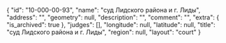 {
    "id": "10-000-00-93",
    "name": "суд Лидского района и г. Лиды",
    "address": "",
    "geometry": null,
    "description": "",
    "comment": "",
    "extra": {
        "is_archived": true
    },
    "judges": [],
    "longitude": null,
    "latitude": null,
    "title": "суд Лидского района и г. Лиды",
    "region": null,
    "layout": "court"
}